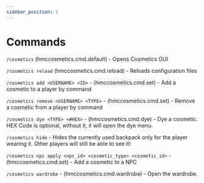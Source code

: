 ```yaml
---
sidebar_position: 1
---
```


# Commands

`/cosmetics` (hmccosmetics.cmd.default) - Opens Cosmetics GUI

`/cosmetics reload` (hmccosmetics.cmd.reload) - Reloads configuration files

`/cosmetics add <USERNAME> <ID>` - (hmccosmetics.cmd.set) - Add a cosmetic to a player by command

`/cosmetics remove <USERNAME> <TYPE>` - (hmccosmetics.cmd.set) - Remove a cosmetic from a player by command

`/cosmetics dye <TYPE> <#HEX>` - (hmccosmetics.cmd.dye) - Dye a cosmetic. HEX Code is optional, without it, it will open the dye menu.

`/cosmetics hide` - Hides the currently used backpack only for the player wearing it. Other players will still be able to see it!

`/cosmetics npc apply <npc_id> <cosmetic_type> <cosmetic_id>` - (hmccosmetics.cmd.set) - Add a cosmetic to a NPC

`/cosmetics wardrobe` - (hmccosmetics.cmd.wardrobe) - Open the wardrobe.

